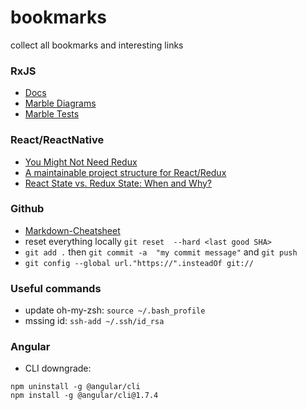 # bookmarks
collect all bookmarks and interesting links

### RxJS
* [Docs](http://reactivex.io/rxjs/)
* [Marble Diagrams](http://rxmarbles.com/)
* [Marble Tests](https://github.com/ReactiveX/rxjs/blob/master/doc/writing-marble-tests.md)

### React/ReactNative
* [You Might Not Need Redux](https://medium.com/@dan_abramov/you-might-not-need-redux-be46360cf367)
* [A maintainable project structure for React/Redux](https://hackernoon.com/my-journey-toward-a-maintainable-project-structure-for-react-redux-b05dfd999b5)
* [React State vs. Redux State: When and Why?](https://spin.atomicobject.com/2017/06/07/react-state-vs-redux-state/)


### Github
 * [Markdown-Cheatsheet](https://github.com/adam-p/markdown-here/wiki/Markdown-Cheatsheet) 
 * reset everything locally `git reset  --hard <last good SHA>`
 * `git add .` then `git commit -a  "my commit message"` and `git push`
 * `git config --global url."https://".insteadOf git://`
 

### Useful commands
 * update oh-my-zsh: ```source ~/.bash_profile```
 * mssing id: `ssh-add ~/.ssh/id_rsa `
 
### Angular
 * CLI downgrade: 
 ```
 npm uninstall -g @angular/cli
 npm install -g @angular/cli@1.7.4 
 ```
 
 
